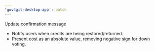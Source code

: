 ```yaml
---
'gov4git-desktop-app': patch
---
```


Update confirmation message

- Notify users when credits are being restored/returned.
- Present cost as an absolute value, removing negative sign
  for down voting.
